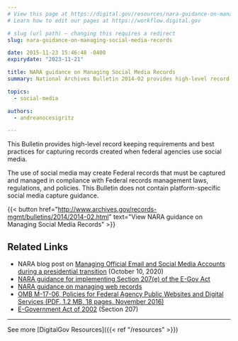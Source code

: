 ```yaml
---
# View this page at https://digital.gov/resources/nara-guidance-on-managing-social-media-records
# Learn how to edit our pages at https://workflow.digital.gov

# slug (url path) — changing this requires a redirect
slug: nara-guidance-on-managing-social-media-records

date: 2015-11-23 15:46:48 -0400
expirydate: "2023-11-21"

title: NARA guidance on Managing Social Media Records
summary: National Archives Bulletin 2014-02 provides high-level record keeping requirements and best practices for capturing records created when federal agencies use social media.

topics:
  - social-media

authors:
  - andreanocesigritz

---
```


This Bulletin provides high-level record keeping requirements and best practices for capturing records created when federal agencies use social media.

The use of social media may create Federal records that must be captured and managed in compliance with Federal records management laws, regulations, and policies. This Bulletin does not contain platform-specific social media capture guidance.

{{< button href="http://www.archives.gov/records-mgmt/bulletins/2014/2014-02.html" text="View NARA guidance on Managing Social Media Records" >}}

## Related Links

- NARA blog post on [Managing Official Email and Social Media Accounts during a presidential transition](https://records-express.blogs.archives.gov/2020/10/21/transition-post-3-managing-official-email-and-social-media-accounts/) (October 10, 2020)
- [NARA guidance for implementing Section 207(e) of the E-Gov Act](http://www.archives.gov/records-mgmt/bulletins/2006/2006-02.html)
- [NARA guidance on managing web records](http://www.archives.gov/records-mgmt/policy/managing-web-records-index.html)
- [OMB M-17-06, Policies for Federal Agency Public Websites and Digital Services (PDF, 1.2 MB, 18 pages, November 2016)](https://www.whitehouse.gov/wp-content/uploads/legacy_drupal_files/omb/memoranda/2017/m-17-06.pdf)
- [E-Government Act of 2002](http://www.archives.gov/about/laws/egov-act-section-207.html) (Section 207)

---

See more [DigitalGov Resources]({{< ref "/resources" >}})
